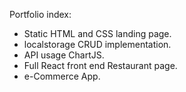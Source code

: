 Portfolio index: 

- Static HTML and CSS landing page.
- localstorage CRUD implementation. 
- API usage ChartJS.
- Full React front end Restaurant page. 
- e-Commerce App. 

